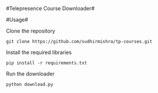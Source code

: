 #Telepresence Course Downloader#

#Usage#

Clone the repository
```
git clone https://github.com/sudhirmishra/tp-courses.git
```
Install the required libraries
```
pip install -r requirements.txt
```
Run the downloader
```
python download.py
```

